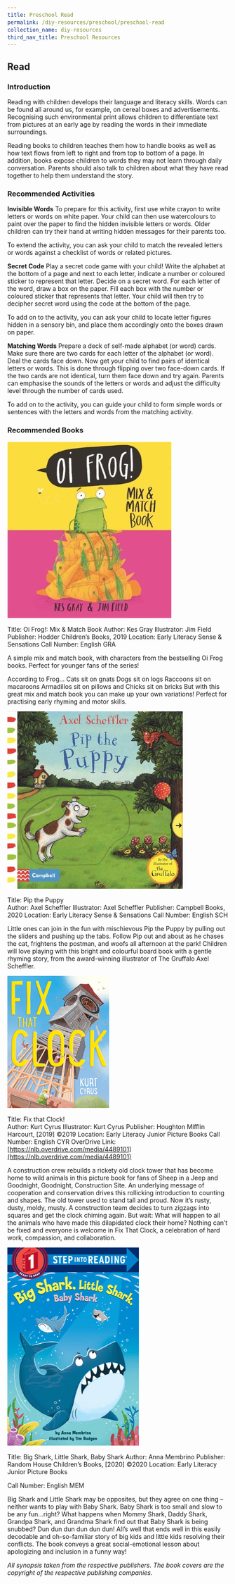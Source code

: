 ```yaml
---
title: Preschool Read
permalink: /diy-resources/preschool/preschool-read
collection_name: diy-resources
third_nav_title: Preschool Resources
---
```


## **Read**

### **Introduction**

Reading with children develops their language and literacy skills.  Words can be found all around us, for example, on cereal boxes and advertisements.  Recognising such environmental print allows children to differentiate text from pictures at an early age by reading the words in their immediate surroundings. 

Reading books to children teaches them how to handle books as well as how text flows from left to right and from top to bottom of a page.  In addition, books expose children to words they may not learn through daily conversation.  Parents should also talk to children about what they have read together to help them understand the story. 

### **Recommended Activities**

**Invisible Words**
To prepare for this activity, first use white crayon to write letters or words on white paper. Your child can then use watercolours to paint over the paper to find the hidden invisible letters or words. Older children can try their hand at writing hidden messages for their parents too.

To extend the activity, you can ask your child to match the revealed letters or words against a checklist of words or related pictures.

**Secret Code**
Play a secret code game with your child! Write the alphabet at the bottom of a page and next to each letter, indicate a number or coloured sticker to represent that letter. Decide on a secret word. For each letter of the word, draw a box on the paper. Fill each box with the number or coloured sticker that represents that letter. Your child will then try to decipher secret word using the code at the bottom of the page.

To add on to the activity, you can ask your child to locate letter figures hidden in a sensory bin, and place them accordingly onto the boxes drawn on paper.

**Matching Words**
Prepare a deck of self-made alphabet (or word) cards. Make sure there are two cards for each letter of the alphabet (or word). Deal the cards face down. Now get your child to find pairs of identical letters or words. This is done through flipping over two face-down cards. If the two cards are not identical, turn them face down and try again. Parents can emphasise the sounds of the letters or words and adjust the difficulty level through the number of cards used.

To add on to the activity, you can guide your child to form simple words or sentences with the letters and words from the matching activity.

### **Recommended Books**

![Oi frog image](/images/diyresources/preschool/oi-frog.jpg)

Title: Oi Frog!: Mix & Match Book
Author: Kes Gray
Illustrator: Jim Field
Publisher: Hodder Children’s Books, 2019
Location: Early Literacy Sense & Sensations
Call Number: English GRA

A simple mix and match book, with characters from the bestselling Oi Frog books. Perfect for younger fans of the series!

According to Frog…
Cats sit on gnats
Dogs sit on logs
Raccoons sit on macaroons
Armadillos sit on pillows
and Chicks sit on bricks
But with this great mix and match book you can make up your own variations!
Perfect for practising early rhyming and motor skills.

![Pip the puppy image](/images/diyresources/preschool/pip-the-puppy.jpg)

Title: Pip the Puppy   
Author: Axel Scheffler
Illustrator: Axel Scheffler
Publisher: Campbell Books, 2020
Location: Early Literacy Sense & Sensations
Call Number: English SCH

Little ones can join in the fun with mischievous Pip the Puppy by pulling out the sliders and pushing up the tabs. Follow Pip out and about as he chases the cat, frightens the postman, and woofs all afternoon at the park! Children will love playing with this bright and colourful board book with a gentle rhyming story, from the award-winning illustrator of The Gruffalo Axel Scheffler. 

![Fix that clock image](/images/diyresources/preschool/fix-that-clock.png)

Title: Fix that Clock!   
Author: Kurt Cyrus
Illustrator: Kurt Cyrus
Publisher: Houghton Mifflin Harcourt, \[2019\] ©2019
Location: Early Literacy Junior Picture Books
Call Number: English CYR
OverDrive Link: [https://nlb.overdrive.com/media/4489101](https://nlb.overdrive.com/media/4489101)

A construction crew rebuilds a rickety old clock tower that has become home to wild animals in this picture book for fans of Sheep in a Jeep and Goodnight, Goodnight, Construction Site. An underlying message of cooperation and conservation drives this rollicking introduction to counting and shapes. The old tower used to stand tall and proud. Now it’s rusty, dusty, moldy, musty. A construction team decides to turn zigzags into squares and get the clock chiming again. But wait: What will happen to all the animals who have made this dilapidated clock their home? Nothing can’t be fixed and everyone is welcome in Fix That Clock, a celebration of hard work, compassion, and collaboration.

![Big shark little shark baby shark image](/images/diyresources/preschool/big-shark-little-shark-baby-shark.jpg)

Title: Big Shark, Little Shark, Baby Shark 
Author: Anna Membrino
Publisher: Random House Children’s Books, \[2020\] ©2020
Location: Early Literacy Junior Picture Books

Call Number: English MEM

Big Shark and Little Shark may be opposites, but they agree on one thing – neither wants to play with Baby Shark. Baby Shark is too small and slow to be any fun…right? What happens when Mommy Shark, Daddy Shark, Grandpa Shark, and Grandma Shark find out that Baby Shark is being snubbed? Dun dun dun dun dun dun! All’s well that ends well in this easily decodable and oh-so-familiar story of big kids and little kids resolving their conflicts. The book conveys a great social-emotional lesson about apologizing and inclusion in a funny way!


_All synopsis taken from the respective publishers. The book covers are the copyright of the respective publishing companies._